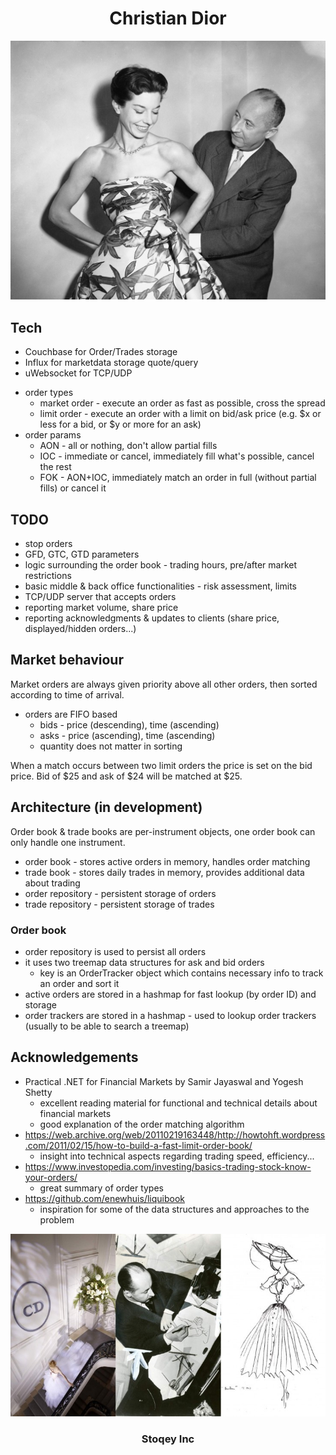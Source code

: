 <p align="center">
  <h1 align="center"> Christian Dior </h1>
</p>

<div align="center">

<img src="./docs/christiandior.jpg"></img>

</div>


## Tech
- Couchbase for Order/Trades storage
- Influx for marketdata storage quote/query
- uWebsocket for TCP/UDP


* order types
    * market order - execute an order as fast as possible, cross the spread
    * limit order - execute an order with a limit on bid/ask price (e.g. $x or less for a bid, or $y or more for an ask)
* order params
    * AON - all or nothing, don't allow partial fills
    * IOC - immediate or cancel, immediately fill what's possible, cancel the rest
    * FOK - AON+IOC, immediately match an order in full (without partial fills) or cancel it

## TODO

* stop orders
* GFD, GTC, GTD parameters
* logic surrounding the order book - trading hours, pre/after market restrictions
* basic middle & back office functionalities - risk assessment, limits
* TCP/UDP server that accepts orders
* reporting market volume, share price
* reporting acknowledgments & updates to clients (share price, displayed/hidden orders...)

## Market behaviour

Market orders are always given priority above all other orders, then sorted according to time of arrival.

* orders are FIFO based
    * bids - price (descending), time (ascending)
    * asks - price (ascending), time (ascending)
    * quantity does not matter in sorting

When a match occurs between two limit orders the price is set on the bid price. Bid of $25 and ask of $24 will be
matched at $25.

## Architecture (in development)

Order book & trade books are per-instrument objects, one order book can only handle one instrument.

* order book - stores active orders in memory, handles order matching
* trade book - stores daily trades in memory, provides additional data about trading
* order repository - persistent storage of orders
* trade repository - persistent storage of trades

### Order book

* order repository is used to persist all orders
* it uses two treemap data structures for ask and bid orders
    * key is an OrderTracker object which contains necessary info to track an order and sort it
* active orders are stored in a hashmap for fast lookup (by order ID) and storage
* order trackers are stored in a hashmap - used to lookup order trackers (usually to be able to search a treemap)


## Acknowledgements

* Practical .NET for Financial Markets by Samir Jayaswal and Yogesh Shetty
    * excellent reading material for functional and technical details about financial markets
    * good explanation of the order matching algorithm
* https://web.archive.org/web/20110219163448/http://howtohft.wordpress.com/2011/02/15/how-to-build-a-fast-limit-order-book/
    * insight into technical aspects regarding trading speed, efficiency...
* https://www.investopedia.com/investing/basics-trading-stock-know-your-orders/
    * great summary of order types
* https://github.com/enewhuis/liquibook
    * inspiration for some of the data structures and approaches to the problem

<div align="center">

<img src="docs/footer.jpg"></img>

</div>

<div align="center" >
<h3>Stoqey Inc<h3>
</div>